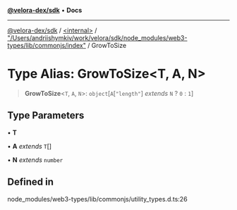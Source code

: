 [**@velora-dex/sdk**](../../../../README.md) • **Docs**

***

[@velora-dex/sdk](../../../../globals.md) / [\<internal\>](../../../README.md) / ["/Users/andriishymkiv/work/velora/sdk/node\_modules/web3-types/lib/commonjs/index"](../README.md) / GrowToSize

# Type Alias: GrowToSize\<T, A, N\>

> **GrowToSize**\<`T`, `A`, `N`\>: `object`\[`A`\[`"length"`\] *extends* `N` ? `0` : `1`\]

## Type Parameters

• **T**

• **A** *extends* `T`[]

• **N** *extends* `number`

## Defined in

node\_modules/web3-types/lib/commonjs/utility\_types.d.ts:26
